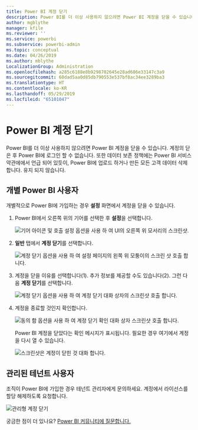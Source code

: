 ```yaml
---
title: Power BI 계정 닫기
description: Power BI를 더 이상 사용하지 않으려면 Power BI 계정을 닫을 수 있습니다.
author: mgblythe
manager: kfile
ms.reviewer: ''
ms.service: powerbi
ms.subservice: powerbi-admin
ms.topic: conceptual
ms.date: 04/26/2019
ms.author: mblythe
LocalizationGroup: Administration
ms.openlocfilehash: a285c6188e8b9298702645e28ad686e33147c3a9
ms.sourcegitcommit: 60dad5aa0d85db790553e537bf8ac34ee3289ba3
ms.translationtype: HT
ms.contentlocale: ko-KR
ms.lasthandoff: 05/29/2019
ms.locfileid: "65101047"
---
```

# <a name="close-your-power-bi-account"></a>Power BI 계정 닫기

Power BI를 더 이상 사용하지 않으려면 Power BI 계정을 닫을 수 있습니다.  계정의 닫은 후 Power BI에 로그인 할 수 없습니다. 또한 데이터 보존 정책에는 Power BI 서비스 약관에에서 언급 되어 있듯이, Power BI에 업로드 하거나 만든 모든 고객 데이터 삭제 합니다. 유지 되지 않습니다.

## <a name="individual-power-bi-users"></a>개별 Power BI 사용자

개별적으로 Power BI에 가입하는 경우 **설정** 화면에서 계정을 닫을 수 있습니다.

1. Power BI에서 오른쪽 위의 기어를 선택한 후 **설정**을 선택합니다.

    ![기어 아이콘 및 호출 설정 옵션을 사용 하 여 UI의 오른쪽 위 모서리의 스크린샷.](media/service-admin-closing-your-account/close-account-settings.png)

1. **일반** 탭에서 **계정 닫기**를 선택합니다.

    ![계정 닫기 옵션을 사용 하 여 설정 페이지의 왼쪽 위 모퉁이의 스크린 샷 호출 합니다.](media/service-admin-closing-your-account/close-account-settings-2.png)

1. 계정을 닫을 이유를 선택합니다(1). 추가 정보를 제공할 수도 있습니다(2). 그런 다음 **계정 닫기**를 선택합니다.

    ![계정 닫기 옵션을 사용 하 여 계정 닫기 대화 상자의 스크린샷 호출 합니다.](media/service-admin-closing-your-account/close-account-settings-3.png)

1. 계정을 종료할 것인지 확인합니다.

    ![동의 함 옵션을 사용 하 여 계정 닫기 확인 대화 상자 스크린샷 호출 합니다.](media/service-admin-closing-your-account/close-account-settings-4.png)

    Power BI 계정을 닫았다는 확인 메시지가 표시됩니다. 필요한 경우 여기에서 계정을 다시 열 수 있습니다.

    ![스크린샷은 계정이 닫힌 것 대화 합니다.](media/service-admin-closing-your-account/close-account-settings-5.png)

## <a name="managed-tenant-users"></a>관리된 테넌트 사용자

조직이 Power BI에 가입한 경우 테넌트 관리자에게 문의하세요. 계정에서 라이선스를 할당 해제하도록 요청합니다.

![관리형 계정 닫기](media/service-admin-closing-your-account/close-account-managed.png)

궁금한 점이 더 있나요? [Power BI 커뮤니티에 질문합니다.](http://community.powerbi.com/)
